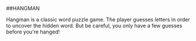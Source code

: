##HANGMAN

Hangman is a classic word puzzle game. The player guesses letters in order to uncover the hidden word. But be careful, you only have a few guesses before you're hanged!